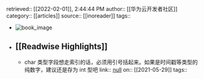 retrieved:: [[2022-02-01]], 2:44:44 PM
              author:: [[华为云开发者社区]]
              category:: [[articles]]
              source:: [[inoreader]]
              tags::

- ![book_image](https://readwise-assets.s3.amazonaws.com/static/images/article2.74d541386bbf.png)
- ## [[Readwise Highlights]]
	- char 类型字段想走索引的话，必须用引号括起来。如果是时间戳等类型的纯数字，建议还是存为 int 型吧
	                link:: [null](null)
	                on:: [[2021-05-29]]
	                tags::